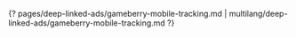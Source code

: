 {? pages/deep-linked-ads/gameberry-mobile-tracking.md | multilang/deep-linked-ads/gameberry-mobile-tracking.md ?}
